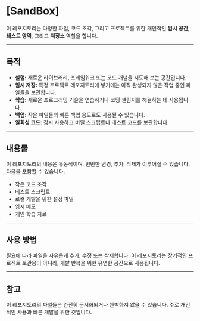 # [SandBox]

이 레포지토리는 다양한 파일, 코드 조각, 그리고 프로젝트를 위한 개인적인 **임시 공간**, **테스트 영역**, 그리고 **저장소** 역할을 합니다.

---

## 목적

* **실험:** 새로운 라이브러리, 프레임워크 또는 코드 개념을 시도해 보는 공간입니다.
* **임시 저장:** 특정 프로젝트 레포지토리에 넣기에는 아직 완성되지 않은 작업 중인 파일들을 보관합니다.
* **학습:** 새로운 프로그래밍 기술을 연습하거나 코딩 챌린지를 해결하는 데 사용됩니다.
* **백업:** 작은 파일들의 빠른 백업 용도로도 사용될 수 있습니다.
* **일회성 코드:** 잠시 사용하고 버릴 스크립트나 테스트 코드를 보관합니다.

---

## 내용물

이 레포지토리의 내용은 유동적이며, 빈번한 변경, 추가, 삭제가 이루어질 수 있습니다. 다음을 포함할 수 있습니다:

* 작은 코드 조각
* 테스트 스크립트
* 로컬 개발을 위한 설정 파일
* 임시 메모
* 개인 학습 자료

---

## 사용 방법

필요에 따라 파일을 자유롭게 추가, 수정 또는 삭제합니다. 이 레포지토리는 장기적인 프로젝트 보관용이 아니라, 개발 반복을 위한 유연한 공간으로 사용됩니다.

---

## 참고

이 레포지토리의 파일들은 완전히 문서화되거나 완벽하지 않을 수 있습니다. 주로 개인적인 사용과 빠른 개발을 위한 것입니다.

